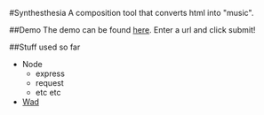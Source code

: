 #Synthesthesia 
A composition tool that converts html into "music".

##Demo
The demo can be found [here](http://104.236.55.187/). Enter a url and click submit!

##Stuff used so far
- Node
	- express
	- request
	- etc etc
- [Wad](https://github.com/rserota/wad)

